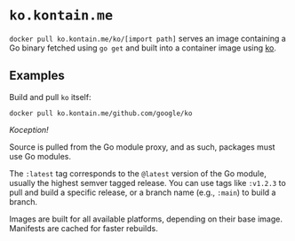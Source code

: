 # `ko.kontain.me`

`docker pull ko.kontain.me/ko/[import path]` serves an image containing a Go
binary fetched using `go get` and built into a container image using
[ko](https://github.com/google/ko).

## Examples

Build and pull `ko` itself:

```
docker pull ko.kontain.me/github.com/google/ko
```

_Koception!_

Source is pulled from the Go module proxy, and as such, packages must use Go modules.

The `:latest` tag corresponds to the `@latest` version of the Go module, usually the highest semver tagged release.
You can use tags like `:v1.2.3` to pull and build a specific release, or a branch name (e.g., `:main`) to build a branch.

Images are built for all available platforms, depending on their base image.
Manifests are cached for faster rebuilds.
